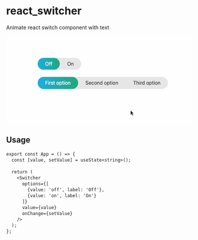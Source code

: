 # react_switcher
Animate react switch component with text 

![Demo](https://github.com/deonisiy95/react_switcher/blob/main/demo.gif?raw=true)

## Usage
```
export const App = () => {
  const [value, setValue] = useState<string>();

  return (
    <Switcher
      options={[
        {value: 'off', label: 'Off'},
        {value: 'on', label: 'On'}
      ]}
      value={value}
      onChange={setValue}
    />
  );
};
```
